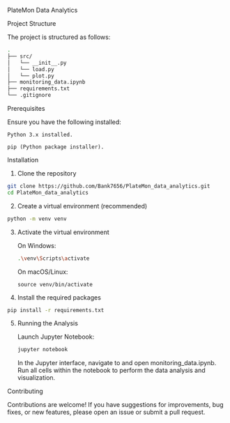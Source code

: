 PlateMon Data Analytics

Project Structure

The project is structured as follows:

```bash
.
├── src/
│   └── __init__.py
│   └── load.py
│   └── plot.py
├── monitoring_data.ipynb
├── requirements.txt
└── .gitignore
```

Prerequisites

Ensure you have the following installed:

    Python 3.x installed.

    pip (Python package installer).

Installation

1. Clone the repository
```Bash
git clone https://github.com/Bank7656/PlateMon_data_analytics.git
cd PlateMon_data_analytics
```


2. Create a virtual environment (recommended)
```Bash
python -m venv venv
```


3. Activate the virtual environment

   On Windows:
    ```bash
    .\venv\Scripts\activate
    ```
    On macOS/Linux:
    ```
    source venv/bin/activate
    ```


4. Install the required packages
```bash
pip install -r requirements.txt
```


5. Running the Analysis

    Launch Jupyter Notebook:
    ```Bash
    jupyter notebook
    ```
    In the Jupyter interface, navigate to and open monitoring_data.ipynb. Run all cells within the notebook to perform the data analysis and visualization.


Contributing

Contributions are welcome! If you have suggestions for improvements, bug fixes, or new features, please open an issue or submit a pull request.
